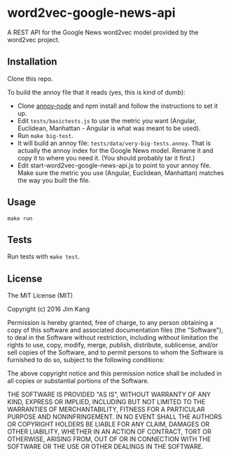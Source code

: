 word2vec-google-news-api
==================

A REST API for the Google News word2vec model provided by the word2vec project.

Installation
------------

Clone this repo.

To build the annoy file that it reads (yes, this is kind of dumb):

- Clone [annoy-node](https://github.com/jimkang/annoy-node) and npm install and follow the instructions to set it up.
- Edit `tests/basictests.js` to use the metric you want (Angular, Euclidean, Manhattan - Angular is what was meant to be used).
- Run `make big-test`.
- It will build an annoy file: `tests/data/very-big-tests.annoy`. That is actually the annoy index for the Google News model. Rename it and copy it to where you need it. (You should probably tar it first.)
- Edit start-word2vec-google-news-api.js to point to your annoy file. Make sure the metric you use (Angular, Euclidean, Manhattan) matches the way you built the file.

Usage
-----

    make run

Tests
-----

Run tests with `make test`.

License
-------

The MIT License (MIT)

Copyright (c) 2016 Jim Kang

Permission is hereby granted, free of charge, to any person obtaining a copy
of this software and associated documentation files (the "Software"), to deal
in the Software without restriction, including without limitation the rights
to use, copy, modify, merge, publish, distribute, sublicense, and/or sell
copies of the Software, and to permit persons to whom the Software is
furnished to do so, subject to the following conditions:

The above copyright notice and this permission notice shall be included in
all copies or substantial portions of the Software.

THE SOFTWARE IS PROVIDED "AS IS", WITHOUT WARRANTY OF ANY KIND, EXPRESS OR
IMPLIED, INCLUDING BUT NOT LIMITED TO THE WARRANTIES OF MERCHANTABILITY,
FITNESS FOR A PARTICULAR PURPOSE AND NONINFRINGEMENT. IN NO EVENT SHALL THE
AUTHORS OR COPYRIGHT HOLDERS BE LIABLE FOR ANY CLAIM, DAMAGES OR OTHER
LIABILITY, WHETHER IN AN ACTION OF CONTRACT, TORT OR OTHERWISE, ARISING FROM,
OUT OF OR IN CONNECTION WITH THE SOFTWARE OR THE USE OR OTHER DEALINGS IN
THE SOFTWARE.
